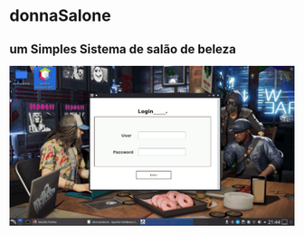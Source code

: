 # donnaSalone

## um Simples Sistema de salão de beleza
![alt test](https://github.com/jonas-andrade/donnaSalone/blob/master/src/main/java/com/mycompany/donnasalone/img/amostra.gif "donna Salone systems")

